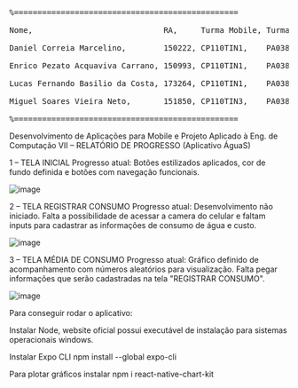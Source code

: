 <pre>
<br>%================================================
<br>Nome,                            RA,     Turma Mobile, Turma PA
<br>Daniel Correia Marcelino,        150222, CP110TIN1,    PA038TIN1
<br>Enrico Pezato Acquaviva Carrano, 150993, CP110TIN1,    PA038TIN1
<br>Lucas Fernando Basilio da Costa, 173264, CP110TIN1,    PA038TIN1
<br>Miguel Soares Vieira Neto,       151850, CP110TIN3,    PA038TIN3
<br>%================================================
</pre>

Desenvolvimento de Aplicações para Mobile e Projeto Aplicado à Eng. de Computação VII – RELATÓRIO DE PROGRESSO (Aplicativo ÁguaS)



1 – TELA INICIAL 
 Progresso atual: Botões estilizados aplicados, cor de fundo definida e botões com navegação funcionais. 

![image](https://user-images.githubusercontent.com/28276248/170159394-ffce401f-842a-4ab7-9c14-12aac2f3e72b.png)




2 – TELA REGISTRAR CONSUMO 
 Progresso atual: Desenvolvimento não iniciado.
 Falta a possibilidade de acessar a camera do celular e faltam inputs para cadastrar as informações de consumo de água e custo.

![image](https://user-images.githubusercontent.com/28276248/170159324-4fef1199-bf41-4ab1-ae8a-63b6ca3ecde6.png)





3 – TELA MÉDIA DE CONSUMO 
Progresso atual: Gráfico definido de acompanhamento com números aleatórios para visualização.
Falta pegar informações que serão cadastradas na tela "REGISTRAR CONSUMO".

![image](https://user-images.githubusercontent.com/28276248/170159440-b2863394-02ad-4821-b9da-f7285d7d0f30.png)



Para conseguir rodar o aplicativo:

Instalar Node, website oficial possui executável de instalação para sistemas operacionais windows.

Instalar Expo CLI
npm install --global expo-cli


Para plotar gráficos instalar
npm i react-native-chart-kit

